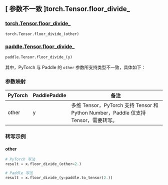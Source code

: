 ## [ 参数不一致 ]torch.Tensor.floor_divide_

### [torch.Tensor.floor_divide_](https://pytorch.org/docs/stable/generated/torch.Tensor.floor_divide_.html)

```python
torch.Tensor.floor_divide_(other)
```

### [paddle.Tensor.floor_divide_]()

```python
paddle.Tensor.floor_divide_(y)
```

其中，PyTorch 与 Paddle 的 `other` 参数所支持类型不一致，具体如下：

### 参数映射

| PyTorch | PaddlePaddle | 备注                        |
| ------- | ------------ | --------------------------- |
| other   | y            | 多维 Tensor，PyTorch 支持 Tensor 和 Python Number，Paddle 仅支持 Tensor，需要转写。 |

### 转写示例
#### other
```python
# PyTorch 写法
result = x.floor_divide_(other=2.)

# Paddle 写法
result = x.floor_divide_(y=paddle.to_tensor(2.))
```
